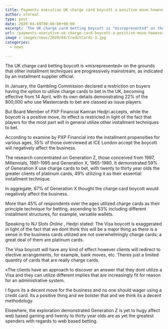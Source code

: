 ```yaml
---
title: Payments executive UK charge card boycott a positive move however exaggerated
author: xforeal 
type: post
date: 2020-04-09T00:00:00+00:00
excerpt: 'The UK charge card betting boycott is "misrepresented" on the grounds that other installment techniques are progressively mainstream, as indicated by an installment supplier executive '
url: /payments-executive-uk-charge-card-boycott-a-positive-move-however-exaggerated/
image : images/news/2020/04/CreditCards-3.jpg
categories:
  - news

---
```

The UK charge card betting boycott is &#171;misrepresented&#187; on the grounds that other installment techniques are progressively mainstream, as indicated by an installment supplier official. 

In January, the Gambling Commission declared a restriction on buyers having the option to utilize charge cards to bet in the UK, becoming effective from 14 April, with its own details demonstrating 22&percnt; of the 800,000 who use Mastercards to bet are classed as issue players. 

But Board Member of PXP Financial Kamran Hedjri accepts, while the boycott is a positive move, its effect is restricted in light of the fact that players for the most part will in general utilize other installment techniques to bet. 

According to examine by PXP Financial into the installment propensities for various ages, 55&percnt; of those overviewed at ICE London accept the boycott will negatively affect the business. 

The research concentrated on Generation Z, those conceived from 1997, Millennials, 1981-1995 and Generation X, 1965-1980. It demonstrated 59&percnt; of Generation X use charge cards to bet, with twenty to thirty year olds the greater clients of platinum cards, 49&percnt; utilizing it as their essential installment technique. 

In aggregate, 67&percnt; of Generation X thought the charge card boycott would negatively affect the business. 

More than 45&percnt; of respondents over the ages utilized charge cards as their principle technique for betting, ascending to 53&percnt; including different installment structures, for example, versatile wallets. 

Speaking to _NJ Slots Online_ , Hedjri stated: The Visa boycott is exaggerated in light of the fact that we dont think this will be a major thing as there is a sense in the business cards utilized are not overwhelmingly charge cards; a great deal of them are platinum cards. 

The Visa boycott will have any kind of effect however clients will redirect to elective arrangements, for example, bank moves, etc. Theres just a limited quantity of cards that are really charge cards. 

&#171;The clients have an approach to discover an answer that they dont utilize a Visa and they can utilize different implies that are increasingly fit for reason for an administrative system. 

I figure its a decent move for the business and no one should wager using a credit card. Its a positive thing and we bolster that and we think its a decent methodology. 

Elsewhere, the exploration demonstrated Generation Z is yet to hugy affect web based gaming and twenty to thirty year olds are as yet the greatest spenders with regards to web based betting.